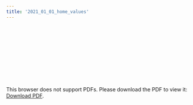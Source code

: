 ```yaml
---
title: '2021_01_01_home_values'
---
```

<object data="/2021_01_01_home_values.pdf" type="application/pdf" width="1000px" height="1000px">
    <embed src="/2021_01_01_home_values.pdf">
        <p>This browser does not support PDFs. Please download the PDF to view it: <a href="/2021_01_01_home_values.pdf">Download PDF</a>.</p>
    </embed>
</object>